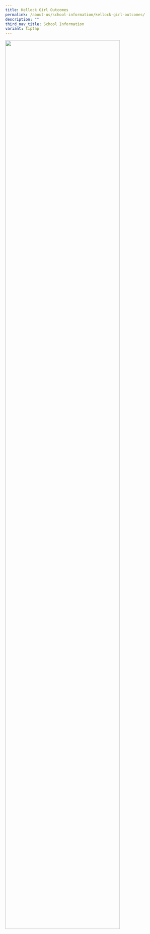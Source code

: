 ```yaml
---
title: Kellock Girl Outcomes
permalink: /about-us/school-information/kellock-girl-outcomes/
description: ""
third_nav_title: School Information
variant: tiptap
---
```

<div class="isomer-image-wrapper"><img style="width: 85%;" height="auto" width="100%" src="/images/2023/AboutUs/KGO_updated2023.png"></div><p></p>